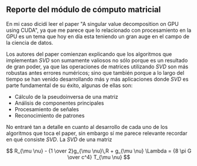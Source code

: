 ## Reporte del módulo de cómputo matricial

En mi caso dicidí leer el paper "A singular value decomposition on GPU using CUDA", ya que me parece que lo relacionado con procesamiento en la GPU es un tema que hoy en día esta teniendo un gran auge en el campo de la ciencia de datos.

Los autores del paper comienzan explicando que los algoritmos que implementan *SVD* son sumamente valiosos no sólo porque es un resultado de gran poder, ya que las operaciones de matrices utilizando *SVD* son más robustas antes errores numéricos; sino que también porque a lo largo del tiempo se han venido desarrollando más y más aplicaciones donde *SVD* es parte fundamental de su éxito, algunas de ellas son:

- Cálculo de la pseudoinversa de una matriz
- Análisis de componentes principales
- Procesamiento de señales
- Reconocimiento de patrones

No entraré tan a detalle en cuanto al desarrollo de cada uno de los algoritmos que toca el paper, sin embargo sí me parece relevante recordar en qué consiste *SVD*. La *SVD* de una matriz 

$$
R_{\mu \nu} - {1 \over 2}g_{\mu \nu}\,R + g_{\mu \nu} \Lambda
= {8 \pi G \over c^4} T_{\mu \nu}
$$
